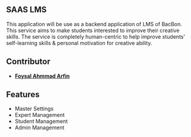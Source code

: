 ## SAAS LMS 

This application will be use as a backend application of LMS of BacBon. This service aims to make students interested to improve their creative skills. The service is completely human-centric to help improve students’ self-learning skills & personal motivation for creative ability.

## Contributor

- **[Foysal Ahmmad Arfin](https://github.com/arfin-foysal/)**

## Features

- Master Settings
- Expert Management
- Student Management
- Admin Management

